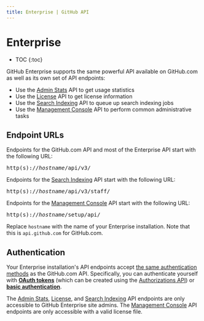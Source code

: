 ```yaml
---
title: Enterprise | GitHub API
---
```


# Enterprise

* TOC
{:toc}

GitHub Enterprise supports the same powerful API available on GitHub.com as well as its own set of API endpoints:

- Use the [Admin Stats][] API to get usage statistics
- Use the [License][] API to get license information
- Use the [Search Indexing][] API to queue up search indexing jobs
- Use the [Management Console][] API to perform common administrative tasks

[Admin Stats]: admin_stats/
[License]: license/
[Search Indexing]: search_indexing/
[Management Console]: management_console/

## Endpoint URLs

Endpoints for the GitHub.com API and most of the Enterprise API start with the following URL:

<pre class="terminal">
http(s)://<em>hostname</em>/api/v3/
</pre>

Endpoints for the [Search Indexing][] API start with the following URL:

<pre class="terminal">
http(s)://<em>hostname</em>/api/v3/staff/
</pre>

Endpoints for the [Management Console][] API start with the following URL:

<pre class="terminal">
http(s)://<em>hostname</em>/setup/api/
</pre>

Replace `hostname` with the name of your Enterprise installation. Note that this is `api.github.com` for GitHub.com.

## Authentication

Your Enterprise installation's API endpoints accept [the same authentication methods](http://developer.github.com/v3/#authentication) as the GitHub.com API. Specifically, you can authenticate yourself with **[OAuth tokens][]** (which can be created using the [Authorizations API][]) or **[basic authentication][]**.

[OAuth tokens]: /v3/oauth/
[basic authentication]: /v3/#basic-authentication

The [Admin Stats][], [License][], and [Search Indexing][] API endpoints are only accessible to GitHub Enterprise site admins. The [Management Console][] API endpoints are only accessible with a valid license file.

[Authorizations API]: /v3/oauth_authorizations/#create-a-new-authorization
